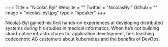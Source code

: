 +++
Title = "Nicolas Byl"
Website = ""
Twitter = "NicolasByl"
Github = ""
image = "nicolas-byl.jpg"
type = "speaker"
+++

Nicolas Byl gained his first hands-on experiences at developing distributed systems during
his studies in medical informatics. When he’s not building cloud-native infrastructures for
application development, he’s teaching codecentric AG customers about kubernetes and the
benefits of DevOps.
